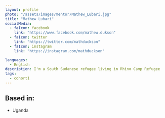 ```yaml
---
layout: profile
photo: "/assets/images/mentor/Mathew_Lubari.jpg"
title: "Mathew Lubari"
socialMedia:
  - faIcon: facebook
    link: "https://www.facebook.com/mathew.dukson"
  - faIcon: twitter
    link: "https://twitter.com/mathduckson"
  - faIcon: instagram
    link: "https://instagram.com/mathduckson"

languages:
  - English
description: I'm a South Sudanese refugee living in Rhino Camp Refugee Settlement in Uganda, an ICT practitioner passionate in both software and hardware. I'm also fixer and advocate for environmental protection through repair and reuse.
tags:
  - cohort1
---
```

## Based in:
- Uganda